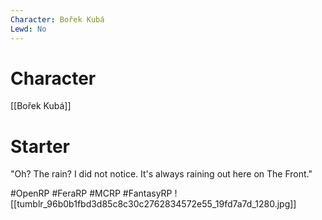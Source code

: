```yaml
---
Character: Bořek Kubá
Lewd: No
---
```

# Character
[[Bořek Kubá]]
# Starter
"Oh? The rain? I did not notice. It's always raining out here on The Front."  

#OpenRP #FeraRP #MCRP #FantasyRP 
![[tumblr_96b0b1fbd3d85c8c30c2762834572e55_19fd7a7d_1280.jpg]]